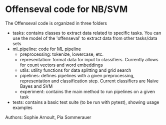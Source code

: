 Offenseval code for NB/SVM
===========================

The Offenseval code is organized in three folders

- tasks: contains classes to extract data related to specific tasks. You can use the model of the 'offenseval' to extract data from other tasks/data sets
- ml_pipeline: code for ML pipeline
    * preprocessing: tokenize, lowercase, etc.
    * representation: format data for input to classifiers. Currently allows for count vectors and word embeddings
    * utils: utility functions for data splitting and grid search
    * pipelines: defines pipelines with a given preprocessing, representation and classification step. Current classifiers are Naive Bayes and SVM
    * experiment: contains the main method to run pipelines on a given task
- tests: contains a basic test suite (to be run with pytest), showing usage examples 

Authors: Sophie Arnoult, Pia Sommerauer

